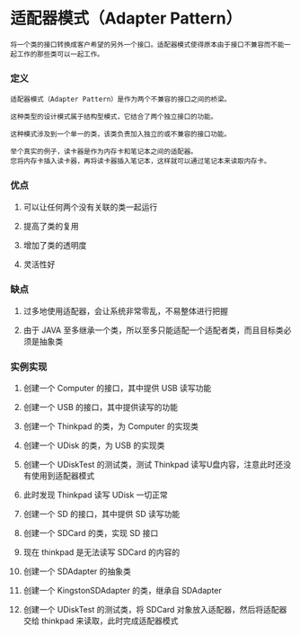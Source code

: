 # 适配器模式（Adapter Pattern）


    将一个类的接口转换成客户希望的另外一个接口。适配器模式使得原本由于接口不兼容而不能一起工作的那些类可以一起工作。

### 定义

    适配器模式（Adapter Pattern）是作为两个不兼容的接口之间的桥梁。
    
    这种类型的设计模式属于结构型模式，它结合了两个独立接口的功能。
    
    这种模式涉及到一个单一的类，该类负责加入独立的或不兼容的接口功能。
    
    举个真实的例子，读卡器是作为内存卡和笔记本之间的适配器。
    您将内存卡插入读卡器，再将读卡器插入笔记本，这样就可以通过笔记本来读取内存卡。
    
### 优点
    
1. 可以让任何两个没有关联的类一起运行

2. 提高了类的复用

3. 增加了类的透明度

4. 灵活性好

### 缺点

1. 过多地使用适配器，会让系统非常零乱，不易整体进行把握
      
2. 由于 JAVA 至多继承一个类，所以至多只能适配一个适配者类，而且目标类必须是抽象类

### 实例实现

1. 创建一个 Computer 的接口，其中提供 USB 读写功能

2. 创建一个 USB 的接口，其中提供读写的功能

3. 创建一个 Thinkpad 的类，为 Computer 的实现类

4. 创建一个 UDisk 的类，为 USB 的实现类

5. 创建一个 UDiskTest 的测试类，测试 Thinkpad 读写U盘内容，注意此时还没有使用到适配器模式

6. 此时发现 Thinkpad 读写 UDisk 一切正常

7. 创建一个 SD 的接口，其中提供 SD 读写功能

8. 创建一个 SDCard 的类，实现 SD 接口

9. 现在 thinkpad 是无法读写 SDCard 的内容的

10. 创建一个 SDAdapter 的抽象类

11. 创建一个 KingstonSDAdapter 的类，继承自 SDAdapter

12. 创建一个 UDiskTest 的测试类，将 SDCard 对象放入适配器，然后将适配器交给 thinkpad 来读取，此时完成适配器模式 
    

    